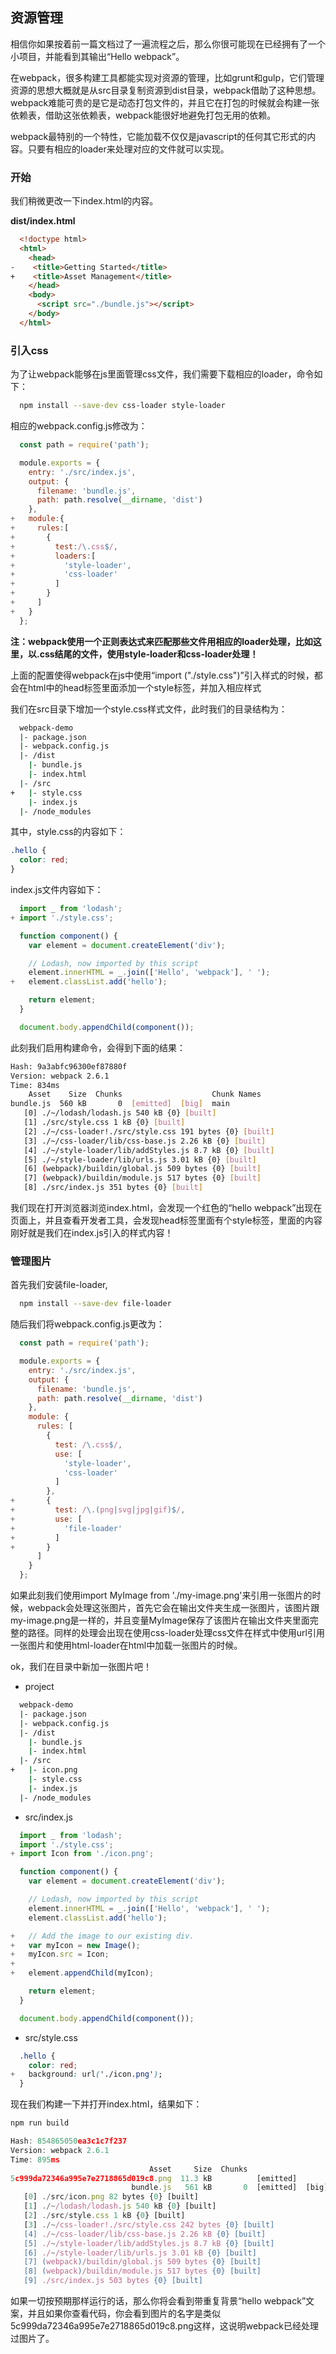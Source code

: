 ## 资源管理

相信你如果按着前一篇文档过了一遍流程之后，那么你很可能现在已经拥有了一个小项目，并能看到其输出“Hello webpack”。

在webpack，很多构建工具都能实现对资源的管理，比如grunt和gulp，它们管理资源的思想大概就是从src目录复制资源到dist目录，webpack借助了这种思想。webpack难能可贵的是它是动态打包文件的，并且它在打包的时候就会构建一张依赖表，借助这张依赖表，webpack能很好地避免打包无用的依赖。

webpack最特别的一个特性，它能加载不仅仅是javascript的任何其它形式的内容。只要有相应的loader来处理对应的文件就可以实现。

### 开始

我们稍微更改一下index.html的内容。

**dist/index.html**

```html
  <!doctype html>
  <html>
    <head>
-    <title>Getting Started</title>
+    <title>Asset Management</title>
    </head>
    <body>
      <script src="./bundle.js"></script>
    </body>
  </html>
```

### 引入css

为了让webpack能够在js里面管理css文件，我们需要下载相应的loader，命令如下：

```bash
  npm install --save-dev css-loader style-loader
```
相应的webpack.config.js修改为：

```javascript
  const path = require('path');

  module.exports = {
    entry: './src/index.js',
    output: {
      filename: 'bundle.js',
      path: path.resolve(__dirname, 'dist')
    },
+   module:{
+     rules:[
+       {
+         test:/\.css$/,
+         loaders:[
+           'style-loader',
+           'css-loader'
+         ]
+       }
+     ]  
+   }
  };
```
**注：webpack使用一个正则表达式来匹配那些文件用相应的loader处理，比如这里，以.css结尾的文件，使用style-loader和css-loader处理！**

上面的配置使得webpack在js中使用“import ("./style.css")”引入样式的时候，都会在html中的head标签里面添加一个style标签，并加入相应样式

我们在src目录下增加一个style.css样式文件，此时我们的目录结构为：

```bash
  webpack-demo
  |- package.json
  |- webpack.config.js
  |- /dist
    |- bundle.js
    |- index.html
  |- /src
+   |- style.css
    |- index.js
  |- /node_modules
```
其中，style.css的内容如下：

```css
.hello {
  color: red;
}
```
index.js文件内容如下：

```javascript
  import _ from 'lodash';
+ import './style.css';

  function component() {
    var element = document.createElement('div');

    // Lodash, now imported by this script
    element.innerHTML = _.join(['Hello', 'webpack'], ' ');
+   element.classList.add('hello');

    return element;
  }

  document.body.appendChild(component());
```
此刻我们启用构建命令，会得到下面的结果：

```bash
Hash: 9a3abfc96300ef87880f
Version: webpack 2.6.1
Time: 834ms
    Asset    Size  Chunks                    Chunk Names
bundle.js  560 kB       0  [emitted]  [big]  main
   [0] ./~/lodash/lodash.js 540 kB {0} [built]
   [1] ./src/style.css 1 kB {0} [built]
   [2] ./~/css-loader!./src/style.css 191 bytes {0} [built]
   [3] ./~/css-loader/lib/css-base.js 2.26 kB {0} [built]
   [4] ./~/style-loader/lib/addStyles.js 8.7 kB {0} [built]
   [5] ./~/style-loader/lib/urls.js 3.01 kB {0} [built]
   [6] (webpack)/buildin/global.js 509 bytes {0} [built]
   [7] (webpack)/buildin/module.js 517 bytes {0} [built]
   [8] ./src/index.js 351 bytes {0} [built]
```
我们现在打开浏览器浏览index.html，会发现一个红色的“hello webpack”出现在页面上，并且查看开发者工具，会发现head标签里面有个style标签，里面的内容刚好就是我们在index.js引入的样式内容！

### 管理图片

首先我们安装file-loader,

```bash
  npm install --save-dev file-loader
```

随后我们将webpack.config.js更改为：

```javascript
  const path = require('path');

  module.exports = {
    entry: './src/index.js',
    output: {
      filename: 'bundle.js',
      path: path.resolve(__dirname, 'dist')
    },
    module: {
      rules: [
        {
          test: /\.css$/,
          use: [
            'style-loader',
            'css-loader'
          ]
        },
+       {
+         test: /\.(png|svg|jpg|gif)$/,
+         use: [
+           'file-loader'
+         ]
+       }
      ]
    }
  };
```

如果此刻我们使用import MyImage from './my-image.png'来引用一张图片的时候，webpack会处理这张图片，首先它会在输出文件夹生成一张图片，该图片跟my-image.png是一样的，并且变量MyImage保存了该图片在输出文件夹里面完整的路径。同样的处理会出现在使用css-loader处理css文件在样式中使用url引用一张图片和使用html-loader在html中加载一张图片的时候。

ok，我们在目录中新加一张图片吧！

* project

```bash
  webpack-demo
  |- package.json
  |- webpack.config.js
  |- /dist
    |- bundle.js
    |- index.html
  |- /src
+   |- icon.png
    |- style.css
    |- index.js
  |- /node_modules
```

* src/index.js

```javascript
  import _ from 'lodash';
  import './style.css';
+ import Icon from './icon.png';

  function component() {
    var element = document.createElement('div');

    // Lodash, now imported by this script
    element.innerHTML = _.join(['Hello', 'webpack'], ' ');
    element.classList.add('hello');

+   // Add the image to our existing div.
+   var myIcon = new Image();
+   myIcon.src = Icon;
+
+   element.appendChild(myIcon);

    return element;
  }

  document.body.appendChild(component());
```

* src/style.css

```css
  .hello {
    color: red;
+   background: url('./icon.png');
  }
```
现在我们构建一下并打开index.html，结果如下：

```javascript
npm run build

Hash: 854865050ea3c1c7f237
Version: webpack 2.6.1
Time: 895ms
                               Asset     Size  Chunks                    Chunk Names
5c999da72346a995e7e2718865d019c8.png  11.3 kB          [emitted]
                           bundle.js   561 kB       0  [emitted]  [big]  main
   [0] ./src/icon.png 82 bytes {0} [built]
   [1] ./~/lodash/lodash.js 540 kB {0} [built]
   [2] ./src/style.css 1 kB {0} [built]
   [3] ./~/css-loader!./src/style.css 242 bytes {0} [built]
   [4] ./~/css-loader/lib/css-base.js 2.26 kB {0} [built]
   [5] ./~/style-loader/lib/addStyles.js 8.7 kB {0} [built]
   [6] ./~/style-loader/lib/urls.js 3.01 kB {0} [built]
   [7] (webpack)/buildin/global.js 509 bytes {0} [built]
   [8] (webpack)/buildin/module.js 517 bytes {0} [built]
   [9] ./src/index.js 503 bytes {0} [built]
```
如果一切按预期那样运行的话，那么你将会看到带重复背景“hello webpack”文案，并且如果你查看代码，你会看到图片的名字是类似5c999da72346a995e7e2718865d019c8.png这样，这说明webpack已经处理过图片了。
